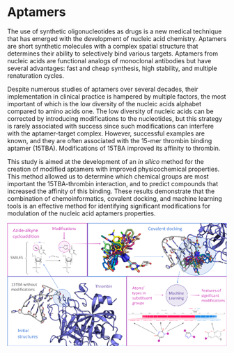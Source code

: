 # Aptamers

The use of synthetic oligonucleotides as drugs is a new medical technique that has emerged with the development of nucleic acid chemistry. Aptamers are short synthetic molecules with a complex spatial structure that determines their ability to selectively bind various targets. Aptamers from nucleic acids are functional analogs of monoclonal antibodies but have several advantages: fast and cheap synthesis, high stability, and multiple renaturation cycles.

Despite numerous studies of aptamers over several decades, their implementation in clinical practice is hampered by multiple factors, the most important of which is the low diversity of the nucleic acids alphabet compared to amino acids one. The low diversity of nucleic acids can be corrected by introducing modifications to the nucleotides, but this strategy is rarely associated with success since such modifications can interfere with the aptamer-target complex. However, successful examples are known, and they are often associated with the 15-mer thrombin binding aptamer (15TBA). Modifications of 15TBA improved its affinity to thrombin.

This study is aimed at the development of an *in silico* method for the creation of modified aptamers with improved physicochemical properties. This method allowed us to determine which chemical groups are most important the 15TBA-thrombin interaction, and to predict compounds that increased the affinity of this binding. These results demonstrate that the combination of chemoinformatics, covalent docking, and machine learning tools is an effective method for identifying significant modifications for modulation of the nucleic acid aptamers properties.

<img src="./images/pipeline.png">

